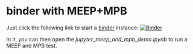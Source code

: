 # binder with MEEP+MPB

Just click the following link to start a [binder](https://mybinder.org/) instance:
[![Binder](https://mybinder.org/badge_logo.svg)](https://mybinder.org/v2/gh/mtav/my-first-binder/HEAD)

In it, you can then open the *jupyter_meep_and_mpb_demo.ipynb* to run a MEEP and MPB test.
